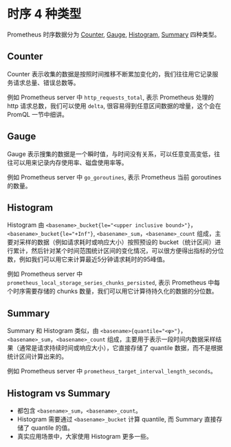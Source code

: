 # 时序 4 种类型

Prometheus 时序数据分为 [Counter](https://prometheus.io/docs/concepts/metric_types/#counter), [Gauge](https://prometheus.io/docs/concepts/metric_types/#gauge), [Histogram](https://prometheus.io/docs/concepts/metric_types/#histogram), [Summary](https://prometheus.io/docs/concepts/metric_types/#summary) 四种类型。


## Counter

Counter 表示收集的数据是按照时间推移不断累加变化的，我们往往用它记录服务请求总量、错误总数等。

例如 Prometheus server 中 `http_requests_total`,  表示 Prometheus 处理的 http 请求总数，我们可以使用 `delta`, 很容易得到任意区间数据的增量，这个会在 PromQL 一节中细讲。

## Gauge

Gauge 表示搜集的数据是一个瞬时值，与时间没有关系，可以任意变高变低，往往可以用来记录内存使用率、磁盘使用率等。

例如 Prometheus server 中 `go_goroutines`,  表示 Prometheus 当前 goroutines 的数量。

## Histogram

Histogram 由 `<basename>_bucket{le="<upper inclusive bound>"}`，`<basename>_bucket{le="+Inf"}`, `<basename>_sum`，`<basename>_count` 组成，主要对采样的数据（例如请求耗时或响应大小）按照预设的 bucket（统计区间）进行累计，然后针对某个时间范围统计区间的变化情况，可以很方便得出指标的分位数，例如我们可以用它来计算最近5分钟请求耗时的95峰值。

例如 Prometheus server 中 `prometheus_local_storage_series_chunks_persisted`,  表示 Prometheus 中每个时序需要存储的 chunks 数量，我们可以用它计算待持久化的数据的分位数。

## Summary

Summary 和 Histogram 类似，由 `<basename>{quantile="<φ>"}`，`<basename>_sum`，`<basename>_count` 组成，主要用于表示一段时间内数据采样结果（通常是请求持续时间或响应大小），它直接存储了 quantile 数据，而不是根据统计区间计算出来的。

例如 Prometheus server 中 `prometheus_target_interval_length_seconds`。

## Histogram vs Summary

- 都包含 `<basename>_sum`，`<basename>_count`。
- Histogram 需要通过 `<basename>_bucket` 计算 quantile, 而 Summary 直接存储了 quantile 的值。
- 真实应用场景中，大家使用 Histogram 更多一些。
